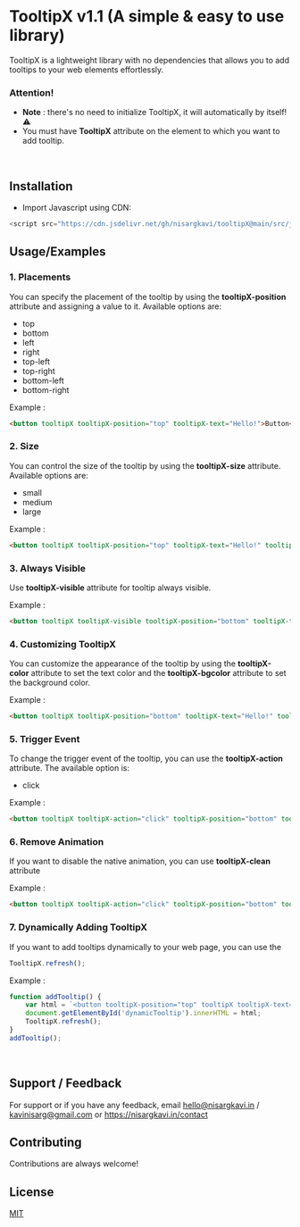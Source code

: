 # TooltipX v1.1 (A simple & easy to use library)

TooltipX is a lightweight library with no dependencies that allows you to add tooltips to your web elements effortlessly.



### Attention!
* **Note** : there's no need to initialize TooltipX, it will automatically by itself! ⚠️
* You must have **TooltipX** attribute on the element to which you want to add tooltip.

&ensp;
## Installation

* Import Javascript using CDN:
```javascript
<script src="https://cdn.jsdelivr.net/gh/nisargkavi/tooltipX@main/src/js/tooltip.min.js"></script>
```
## Usage/Examples

### 1. Placements

You can specify the placement of the tooltip by using the **tooltipX-position** attribute and assigning a value to it. Available options are:
- top
- bottom
- left
- right
- top-left
- top-right
- bottom-left
- bottom-right

Example :
```html
<button tooltipX tooltipX-position="top" tooltipX-text="Hello!">Button</button>
```

### 2. Size
You can control the size of the tooltip by using the **tooltipX-size** attribute. Available options are:
- small
- medium
- large

Example :
```html
<button tooltipX tooltipX-position="top" tooltipX-text="Hello!" tooltipX-size="medium">Button</button>
```

### 3. Always Visible
Use **tooltipX-visible** attribute for tooltip always visible.

Example :
```html
<button tooltipX tooltipX-visible tooltipX-position="bottom" tooltipX-text="Hello!">Button</button>
```

### 4. Customizing TooltipX
You can customize the appearance of the tooltip by using the **tooltipX-color** attribute to set the text color and the **tooltipX-bgcolor** attribute to set the background color.

Example :
```html
<button tooltipX tooltipX-position="bottom" tooltipX-text="Hello!" tooltipX-color="#000" tooltipX-bgcolor="#57fcbc">Button</button>
```

### 5. Trigger Event
To change the trigger event of the tooltip, you can use the **tooltipX-action** attribute. The available option is:
- click

Example :
```html
<button tooltipX tooltipX-action="click" tooltipX-position="bottom" tooltipX-text="Hello!">Button</button>
```

### 6. Remove Animation
If you want to disable the native animation, you can use **tooltipX-clean** attribute

Example :
```html
<button tooltipX tooltipX-action="click" tooltipX-position="bottom" tooltipX-text="Hello!">Button</button>
```

### 7. Dynamically Adding TooltipX
If you want to add tooltips dynamically to your web page, you can use the
```javascript
TooltipX.refresh();
```

Example :
```javascript
function addTooltip() {
    var html = `<button tooltipX-position="top" tooltipX tooltipX-text="Dynamic!" tooltipX-color="#000" tooltipX-bgcolor="#6fff1c">Click Me!</button>`;
    document.getElementById('dynamicTooltip').innerHTML = html;
    TooltipX.refresh();
}
addTooltip();
```

&ensp;
## Support / Feedback

For support or if you have any feedback, email hello@nisargkavi.in / kavinisarg@gmail.com or https://nisargkavi.in/contact


## Contributing

Contributions are always welcome!


## License

[MIT](https://choosealicense.com/licenses/mit/)

